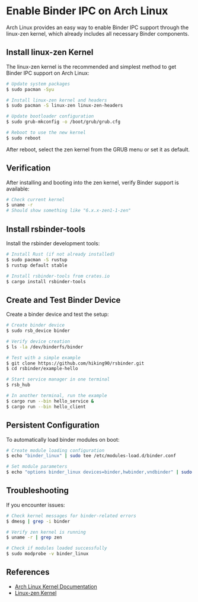 # Enable Binder IPC on Arch Linux

Arch Linux provides an easy way to enable Binder IPC support through the linux-zen kernel, which already includes all necessary Binder components.

## Install linux-zen Kernel

The linux-zen kernel is the recommended and simplest method to get Binder IPC support on Arch Linux:

```bash
# Update system packages
$ sudo pacman -Syu

# Install linux-zen kernel and headers
$ sudo pacman -S linux-zen linux-zen-headers

# Update bootloader configuration
$ sudo grub-mkconfig -o /boot/grub/grub.cfg

# Reboot to use the new kernel
$ sudo reboot
```

After reboot, select the zen kernel from the GRUB menu or set it as default.

## Verification

After installing and booting into the zen kernel, verify Binder support is available:

```bash
# Check current kernel
$ uname -r
# Should show something like "6.x.x-zen1-1-zen"
```

## Install rsbinder-tools

Install the rsbinder development tools:

```bash
# Install Rust (if not already installed)
$ sudo pacman -S rustup
$ rustup default stable

# Install rsbinder-tools from crates.io
$ cargo install rsbinder-tools
```

## Create and Test Binder Device

Create a binder device and test the setup:

```bash
# Create binder device
$ sudo rsb_device binder

# Verify device creation
$ ls -la /dev/binderfs/binder

# Test with a simple example
$ git clone https://github.com/hiking90/rsbinder.git
$ cd rsbinder/example-hello

# Start service manager in one terminal
$ rsb_hub

# In another terminal, run the example
$ cargo run --bin hello_service &
$ cargo run --bin hello_client
```

## Persistent Configuration

To automatically load binder modules on boot:

```bash
# Create module loading configuration
$ echo "binder_linux" | sudo tee /etc/modules-load.d/binder.conf

# Set module parameters
$ echo "options binder_linux devices=binder,hwbinder,vndbinder" | sudo tee /etc/modprobe.d/binder.conf
```

## Troubleshooting

If you encounter issues:

```bash
# Check kernel messages for binder-related errors
$ dmesg | grep -i binder

# Verify zen kernel is running
$ uname -r | grep zen

# Check if modules loaded successfully
$ sudo modprobe -v binder_linux
```

## References

- [Arch Linux Kernel Documentation](https://wiki.archlinux.org/title/kernel)
- [Linux-zen Kernel](https://wiki.archlinux.org/title/Kernel#linux-zen)
